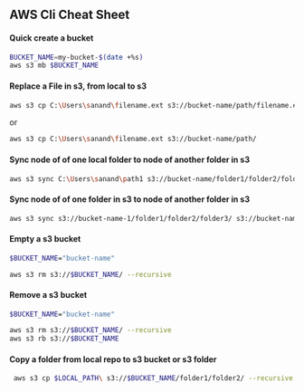 ## AWS Cli Cheat Sheet  
#### Quick create a bucket
```bash
BUCKET_NAME=my-bucket-$(date +%s)
aws s3 mb $BUCKET_NAME
```
#### Replace a File in s3, from local to s3
```bash
aws s3 cp C:\Users\sanand\filename.ext s3://bucket-name/path/filename.ext
```
or
```bash
aws s3 cp C:\Users\sanand\filename.ext s3://bucket-name/path/
```
#### Sync node of of one local folder to node of another folder in s3
```bash
aws s3 sync C:\Users\sanand\path1 s3://bucket-name/folder1/folder2/folder3/ 
```
#### Sync node of of one folder in s3 to node of another folder in s3
```bash
aws s3 sync s3://bucket-name-1/folder1/folder2/folder3/ s3://bucket-name-2/folder1/folder2/folder3/ 
```
#### Empty a s3 bucket
```bash
$BUCKET_NAME="bucket-name"
```
```bash
aws s3 rm s3://$BUCKET_NAME/ --recursive
```
#### Remove a s3 bucket
```bash
$BUCKET_NAME="bucket-name"
```
```bash
aws s3 rm s3://$BUCKET_NAME/ --recursive
aws s3 rb s3://$BUCKET_NAME
```
#### Copy a folder from local repo to s3 bucket or s3 folder
```bash
 aws s3 cp $LOCAL_PATH\ s3://$BUCKET_NAME/folder1/folder2/ --recursive
```
